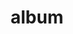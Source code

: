 ---
layout: album
resource: instagram
title: "album"
description: "masonry"
active: gallery
header-img: "img/gallery-bg.jpg"
album-title: "my 9th album"
images:
  - image_path: baohatran704/4/20190113_205622_50024631_2090887257666335_1725745088448805033_n.jpg
  - image_path: baohatran704/4/20190226_222205_52824649_2050329901755006_6643157359180495698_n.jpg
  - image_path: baohatran704/4/20190328_190929_53752338_1104446653071292_849656195180676641_n.jpg
  - image_path: baohatran704/4/20190328_190929_53821043_2439168506106086_8244535560120509458_n.jpg
  - image_path: baohatran704/4/20190420_190008_56395272_1003237986536400_2606422566229498238_n.jpg
  - image_path: baohatran704/4/20190711_115824_66816551_2294952947501259_5115582893708157632_n.jpg
  - image_path: baohatran704/4/20191127_144136_75284456_745319269310607_2783679523508300162_n.jpg
---